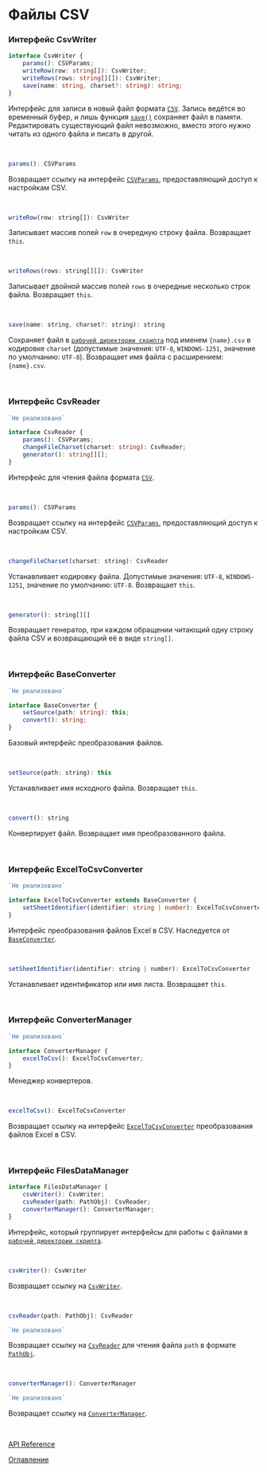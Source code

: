 # Файлы CSV

### Интерфейс CsvWriter<a name="CsvWriter"></a>
```ts
interface CsvWriter {
	params(): CSVParams;
	writeRow(row: string[]): CsvWriter;
	writeRows(rows: string[][]): CsvWriter;
	save(name: string, charset?: string): string;
}
```
Интерфейс для записи в новый файл формата [`CSV`](https://ru.wikipedia.org/wiki/CSV). Запись ведётся во временный буфер, и лишь функция [`save()`](#CsvWriter.save) сохраняет файл в памяти. Редактировать существующий файл невозможно, вместо этого нужно читать из одного файла и писать в другой.

&nbsp;

```js
params(): CSVParams
```
Возвращает ссылку на интерфейс [`CSVParams`](./exportImport.md#CSVParams), предоставляющий доступ к настройкам CSV.

&nbsp;

```js
writeRow(row: string[]): CsvWriter
```
Записывает массив полей `row` в очередную строку файла. Возвращает `this`.

&nbsp;

```js
writeRows(rows: string[][]): CsvWriter
```
Записывает двойной массив полей `rows` в очередные несколько строк файла. Возвращает `this`.

&nbsp;

<a name="CsvWriter.save"></a>
```js
save(name: string, charset?: string): string
```
Сохраняет файл в [`рабочей директории скрипта`](../appendix/glossary.md#scriptDir) под именем `{name}.csv` в кодировке `charset` (допустимые значения: `UTF-8`, `WINDOWS-1251`, значение по умолчанию: `UTF-8`). Возвращает имя файла с расширением: `{name}.csv`.

&nbsp;

### Интерфейс CsvReader<a name="CsvReader"></a>
```ts
`Не реализовано`
```

```ts
interface CsvReader {
	params(): CSVParams;
	changeFileCharset(charset: string): CsvReader;
	generator(): string[][];
}
```
Интерфейс для чтения файла формата [`CSV`](https://ru.wikipedia.org/wiki/CSV).

&nbsp;

```js
params(): CSVParams
```
Возвращает ссылку на интерфейс [`CSVParams`](./exportImport.md#CSVParams), предоставляющий доступ к настройкам CSV.

&nbsp;

```js
changeFileCharset(charset: string): CsvReader
```
Устанавливает кодировку файла. Допустимые значения: `UTF-8`, `WINDOWS-1251`, значение по умолчанию: `UTF-8`. Возвращает `this`.

&nbsp;

```js
generator(): string[][]
```
Возвращает генератор, при каждом обращении читающий одну строку файла CSV и возвращающий её в виде `string[]`.

&nbsp;

### Интерфейс BaseConverter<a name="BaseConverter"></a>
```ts
`Не реализовано`
```

```ts
interface BaseConverter {
	setSource(path: string): this;
	convert(): string;
}
```
Базовый интерфейс преобразования файлов.

&nbsp;

```js
setSource(path: string): this
```
Устанавливает имя исходного файла. Возвращает `this`.

&nbsp;

```js
convert(): string
```
Конвертирует файл. Возвращает имя преобразованного файла.

&nbsp;

### Интерфейс ExcelToCsvConverter<a name="ExcelToCsvConverter"></a>
```ts
`Не реализовано`
```

```ts
interface ExcelToCsvConverter extends BaseConverter {
	setSheetIdentifier(identifier: string | number): ExcelToCsvConverter;
}
```
Интерфейс преобразования файлов Excel в CSV. Наследуется от [`BaseConverter`](#BaseConverter).

&nbsp;

```js
setSheetIdentifier(identifier: string | number): ExcelToCsvConverter
```
Устанавливает идентификатор или имя листа. Возвращает `this`.

&nbsp;

### Интерфейс ConverterManager<a name="ConverterManager"></a>
```ts
`Не реализовано`
```

```ts
interface ConverterManager {
	excelToCsv(): ExcelToCsvConverter;
}
```
Менеджер конвертеров.

&nbsp;

```js
excelToCsv(): ExcelToCsvConverter
```
Возвращает ссылку на интерфейс [`ExcelToCsvConverter`](#ExcelToCsvConverter) преобразования файлов Excel в CSV.

&nbsp;

### Интерфейс FilesDataManager<a name="FilesDataManager"></a>
```ts
interface FilesDataManager {
	csvWriter(): CsvWriter;
	csvReader(path: PathObj): CsvReader;
	converterManager(): ConverterManager;
}
```
Интерфейс, который группирует интерфейсы для работы с файлами в [`рабочей директории скрипта`](../appendix/glossary.md#scriptDir).

&nbsp;


```js
csvWriter(): CsvWriter
```
Возвращает ссылку на [`CsvWriter`](#CsvWriter).

&nbsp;

```js
csvReader(path: PathObj): CsvReader
```
```ts
`Не реализовано`
```

Возвращает ссылку на [`CsvReader`](#CsvReader) для чтения файла `path` в формате [`PathObj`](./fs.md#PathObj).

&nbsp;

```js
converterManager(): ConverterManager
```
```ts
`Не реализовано`
```

Возвращает ссылку на [`ConverterManager`](#ConverterManager).

&nbsp;

[API Reference](API.md)

[Оглавление](../README.md)